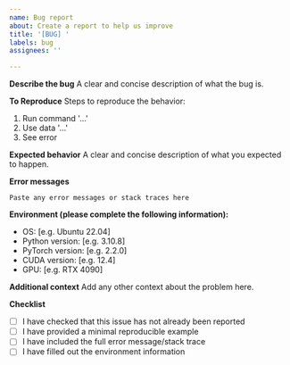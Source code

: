 ```yaml
---
name: Bug report
about: Create a report to help us improve
title: '[BUG] '
labels: bug
assignees: ''

---
```


**Describe the bug**
A clear and concise description of what the bug is.

**To Reproduce**
Steps to reproduce the behavior:
1. Run command '...'
2. Use data '...'
3. See error

**Expected behavior**
A clear and concise description of what you expected to happen.

**Error messages**
```
Paste any error messages or stack traces here
```

**Environment (please complete the following information):**
 - OS: [e.g. Ubuntu 22.04]
 - Python version: [e.g. 3.10.8]
 - PyTorch version: [e.g. 2.2.0]
 - CUDA version: [e.g. 12.4]
 - GPU: [e.g. RTX 4090]

**Additional context**
Add any other context about the problem here.

**Checklist**
- [ ] I have checked that this issue has not already been reported
- [ ] I have provided a minimal reproducible example
- [ ] I have included the full error message/stack trace
- [ ] I have filled out the environment information
